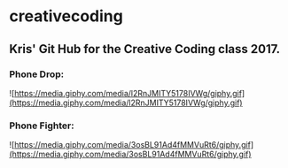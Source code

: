 # creativecoding
## Kris' Git Hub for the Creative Coding class 2017.

### Phone Drop:
![https://media.giphy.com/media/l2RnJMITY5178IVWg/giphy.gif](https://media.giphy.com/media/l2RnJMITY5178IVWg/giphy.gif)



### Phone Fighter: 
![https://media.giphy.com/media/3osBL91Ad4fMMVuRt6/giphy.gif](https://media.giphy.com/media/3osBL91Ad4fMMVuRt6/giphy.gif)